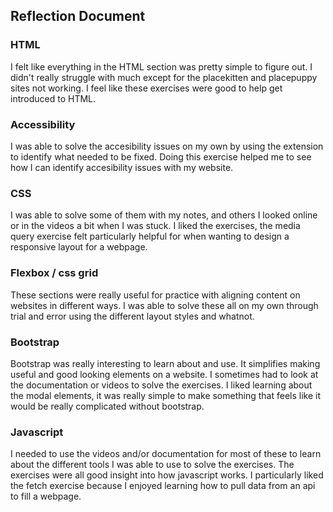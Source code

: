 ## Reflection Document

### HTML

I felt like everything in the HTML section was pretty simple to figure out. I didn't really struggle with much except for the placekitten and placepuppy sites not working. I feel like these exercises were good to help get introduced to HTML.

### Accessibility

I was able to solve the accesibility issues on my own by using the extension to identify what needed to be fixed. Doing this exercise helped me to see how I can identify accesibility issues with my website.

### CSS

I was able to solve some of them with my notes, and others I looked online or in the videos a bit when I was stuck. I liked the exercises, the media query exercise felt particularly helpful for when wanting to design a responsive layout for a webpage.

### Flexbox / css grid

These sections were really useful for practice with aligning content on websites in different ways. I was able to solve these all on my own through trial and error using the different layout styles and whatnot.

### Bootstrap

Bootstrap was really interesting to learn about and use. It simplifies making useful and good looking elements on a website. I sometimes had to look at the documentation or videos to solve the exercises. I liked learning about the modal elements, it was really simple to make something that feels like it would be really complicated without bootstrap.

### Javascript

I needed to use the videos and/or documentation for most of these to learn about the different tools I was able to use to solve the exercises. The exercises were all good insight into how javascript works. I particularly liked the fetch exercise because I enjoyed learning how to pull data from an api to fill a webpage.
